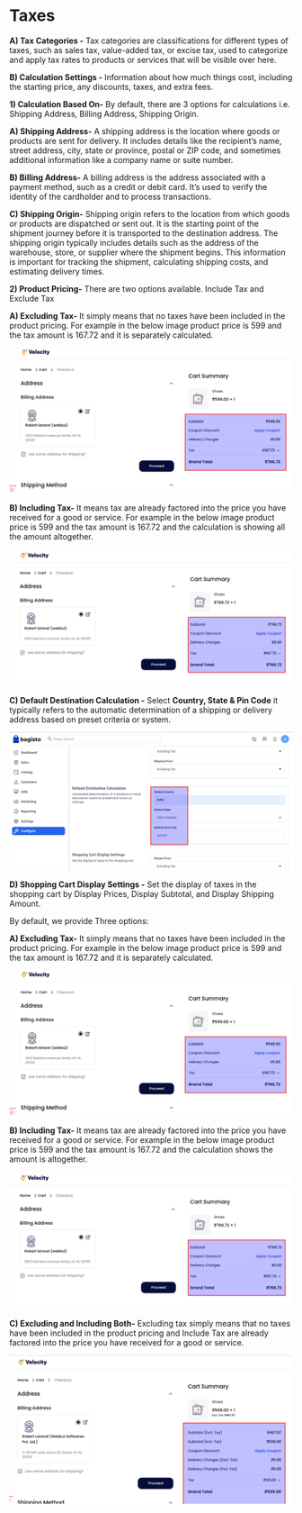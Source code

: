 # Taxes

**A) Tax Categories -** Tax categories are classifications for different types of taxes, such as sales tax, value-added tax, or excise tax, used to categorize and apply tax rates to products or services that will be visible over here.

**B) Calculation Settings -** Information about how much things cost, including the starting price, any discounts, taxes, and extra fees.

**1) Calculation Based On-** By default, there are 3 options for calculations i.e. Shipping Address, Billing Address, Shipping Origin.

**A) Shipping Address-** A shipping address is the location where goods or products are sent for delivery. It includes details like the recipient’s name, street address, city, state or province, postal or ZIP code, and sometimes additional information like a company name or suite number.

**B) Billing Address-** A billing address is the address associated with a payment method, such as a credit or debit card. It’s used to verify the identity of the cardholder and to process transactions.

**C) Shipping Origin-** Shipping origin refers to the location from which goods or products are dispatched or sent out. It is the starting point of the shipment journey before it is transported to the destination address.
The shipping origin typically includes details such as the address of the warehouse, store, or supplier where the shipment begins.
This information is important for tracking the shipment, calculating shipping costs, and estimating delivery times.

**2) Product Pricing-** There are two options available. Include Tax and Exclude Tax

**A) Excluding Tax-** It simply means that no taxes have been included in the product pricing. For example in the below image product price is 599 and the tax amount is 167.72 and it is separately calculated.

![Email Settings](../../assets/2.2.0/images/configure/excludeTax.png)

**B) Including Tax-** It means tax are already factored into the price you have received for a good or service. For example in the below image product price is 599 and the tax amount is 167.72 and the calculation is showing all the amount altogether.

![Email Settings](../../assets/2.2.0/images/configure/includeTax.png)

**C) Default Destination Calculation -** Select **Country, State & Pin Code** it typically refers to the automatic determination of a shipping or delivery address based on preset criteria or system.

![Email Settings](../../assets/2.2.0/images/configure/destination.png)

**D) Shopping Cart Display Settings -** Set the display of taxes in the shopping cart by Display Prices, Display Subtotal, and Display Shipping Amount.

By default, we provide Three options:

**A) Excluding Tax-** It simply means that no taxes have been included in the product pricing. For example in the below image product price is 599 and the tax amount is 167.72 and it is separately calculated.

![Email Settings](../../assets/2.2.0/images/configure/excludeTax.png)

**B) Including Tax-** It means tax are already factored into the price you have received for a good or service. For example in the below image product price is 599 and the tax amount is 167.72 and the calculation shows the amount is altogether.

![Email Settings](../../assets/2.2.0/images/configure/includeTax.png)

**C) Excluding and Including Both-** Excluding tax simply means that no taxes have been included in the product pricing and Include Tax are already factored into the price you have received for a good or service.

![Email Settings](../../assets/2.2.0/images/configure/includeexcludeBoth.png)
